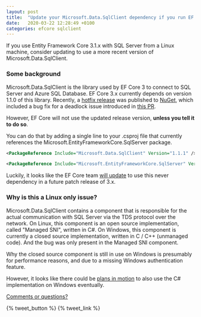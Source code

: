 ```yaml
---
layout: post
title:  "Update your Microsoft.Data.SqlClient dependency if you run EF Core 3.1 with Linux/Docker, to avoid deadlock (hang) issues"
date:   2020-03-22 12:28:49 +0100
categories: efcore sqlclient
---
```

If you use Entity Framework Core 3.1.x with SQL Server from a Linux machine, consider updating to use a more recent version of Microsoft.Data.SqlClient.

### Some background

Microsoft.Data.SqlClient is the library used by EF Core 3 to connect to SQL Server and Azure SQL Database. EF Core 3.x currently depends on version 1.1.0 of this library. Recently, a  [hotfix release](https://github.com/dotnet/SqlClient/releases/tag/v1.1.1) was published to [NuGet](https://www.nuget.org/packages/Microsoft.Data.SqlClient/1.1.1), which included a bug fix for a deadlock issue introduced in [this PR](https://github.com/dotnet/corefx/pull/34184).

However, EF Core will not use the updated release version, **unless you tell it to do so**. 

You can do that by adding a single line to your .csproj file that currently references the Microsoft.EntityFrameworkCore.SqlServer package.

``` xml
<PackageReference Include="Microsoft.Data.SqlClient" Version="1.1.1" />

<PackageReference Include="Microsoft.EntityFrameworkCore.SqlServer" Version="3.1.2" />
```

Luckily, it looks like the EF Core team [will update](https://github.com/dotnet/efcore/issues/20316#issuecomment-601885988) to use this never dependency in a future patch release of 3.x.

### Why is this a Linux only issue?

Microsoft.Data.SqlClient contains a component that is responsible for the actual communication with SQL Server via the TDS protocol over the network. On Linux, this component is an open source implementation, called "Managed SNI", written in C#. On Windows, this component is currently a closed source implementation, written in C / C++ (unmanaged code). And the bug was only present in the Managed SNI component.

Why the closed source component is still in use on Windows is presumably for performance reasons, and due to a missing Windows authentication feature. 

However, it looks like there could be [plans in motion](https://github.com/dotnet/SqlClient/pull/477) to also use the C# implementation on Windows eventually.

[Comments or questions?](https://github.com/ErikEJ/erikej.github.io/issues/1)

{% tweet_button %}
{% tweet_link %}